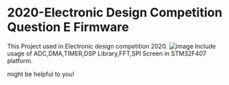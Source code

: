 # 2020-Electronic Design Competition Question E Firmware
 
This Project used in Electronic design competition 2020.
![image](https://github.com/Entropy-O/picgo/img/diansai.jpg)
Include usage of ADC,DMA,TIMER,DSP Library,FFT,SPI Screen in STM32F407 platform.

might be helpful to you!
